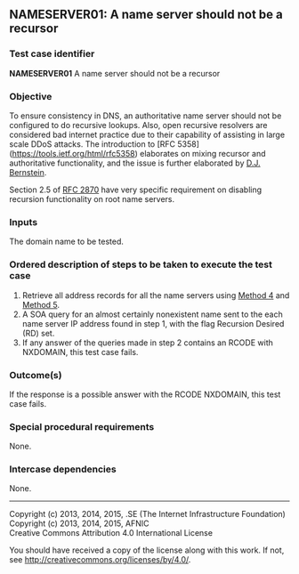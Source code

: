 ## NAMESERVER01: A name server should not be a recursor

### Test case identifier
**NAMESERVER01** A name server should not be a recursor

### Objective

To ensure consistency in DNS, an authoritative name server should not be
configured to do recursive lookups. Also, open recursive resolvers are
considered bad internet practice due to their capability of assisting in
large scale DDoS attacks. The introduction to [RFC 5358]
(https://tools.ietf.org/html/rfc5358) elaborates on mixing recursor and
authoritative functionality, and the issue is further elaborated by
[D.J. Bernstein](http://cr.yp.to/djbdns/separation.html).

Section 2.5 of [RFC 2870](https://tools.ietf.org/html/rfc2870) have very
specific requirement on disabling recursion functionality on root name
servers.

### Inputs

The domain name to be tested.

### Ordered description of steps to be taken to execute the test case
1. Retrieve all address records for all the name servers using [Method
   4](../Methods.md) and [Method 5](../Methods.md).
2. A SOA query for an almost certainly nonexistent name sent to the each
   name server IP address found in step 1, with the flag Recursion Desired 
   (RD) set.
3. If any answer of the queries made in step 2 contains an RCODE with
   NXDOMAIN, this test case fails.

### Outcome(s)

If the response is a possible answer with the RCODE NXDOMAIN, this test
case fails.

### Special procedural requirements

None.

### Intercase dependencies

None.

-------

Copyright (c) 2013, 2014, 2015, .SE (The Internet Infrastructure Foundation)  
Copyright (c) 2013, 2014, 2015, AFNIC  
Creative Commons Attribution 4.0 International License

You should have received a copy of the license along with this
work.  If not, see <http://creativecommons.org/licenses/by/4.0/>.

